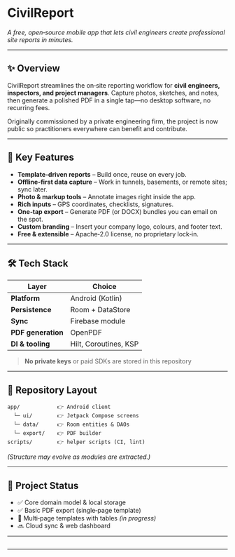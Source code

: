 # CivilReport

*A free, open‑source mobile app that lets civil engineers create professional site reports in minutes.*

---

## ✨ Overview

CivilReport streamlines the on‑site reporting workflow for **civil engineers, inspectors, and project managers**. Capture photos, sketches, and notes, then generate a polished PDF in a single tap—no desktop software, no recurring fees.

Originally commissioned by a private engineering firm, the project is now public so practitioners everywhere can benefit and contribute.

---

## 🚀 Key Features

- **Template‑driven reports** – Build once, reuse on every job.
- **Offline‑first data capture** – Work in tunnels, basements, or remote sites; sync later.
- **Photo & markup tools** – Annotate images right inside the app.
- **Rich inputs** –  GPS coordinates, checklists, signatures.
- **One‑tap export** – Generate PDF (or DOCX) bundles you can email on the spot.
- **Custom branding** – Insert your company logo, colours, and footer text.
- **Free & extensible** – Apache‑2.0 license, no proprietary lock‑in.

---

## 🛠 Tech Stack

| Layer              | Choice                            |
| ------------------ | --------------------------------- |
| **Platform**       | Android (Kotlin) |
| **Persistence**    | Room + DataStore                  |
| **Sync**           | Firebase module                   |
| **PDF generation** | OpenPDF                           |
| **DI & tooling**   | Hilt, Coroutines, KSP             |

> **No private keys** or paid SDKs are stored in this repository

---

## 📂 Repository Layout

```
app/            👉 Android client
  └─ ui/        👉 Jetpack Compose screens
  └─ data/      👉 Room entities & DAOs
  └─ export/    👉 PDF builder
scripts/        👉 helper scripts (CI, lint)
```

*(Structure may evolve as modules are extracted.)*

---

## 🔄 Project Status

- ✅ Core domain model & local storage
- ✅ Basic PDF export (single‑page template)
- 🔄 Multi‑page templates with tables *(in progress)*
- 🔜 Cloud sync & web dashboard

---

##

---

##
